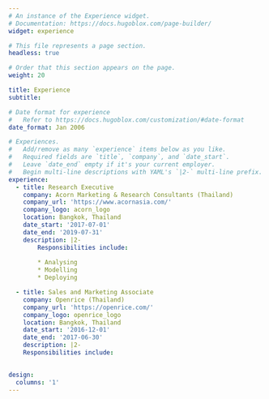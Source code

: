 ```yaml
---
# An instance of the Experience widget.
# Documentation: https://docs.hugoblox.com/page-builder/
widget: experience

# This file represents a page section.
headless: true

# Order that this section appears on the page.
weight: 20

title: Experience
subtitle:

# Date format for experience
#   Refer to https://docs.hugoblox.com/customization/#date-format
date_format: Jan 2006

# Experiences.
#   Add/remove as many `experience` items below as you like.
#   Required fields are `title`, `company`, and `date_start`.
#   Leave `date_end` empty if it's your current employer.
#   Begin multi-line descriptions with YAML's `|2-` multi-line prefix.
experience:
  - title: Research Executive
    company: Acorn Marketing & Research Consultants (Thailand)
    company_url: 'https://www.acornasia.com/'
    company_logo: acorn_logo
    location: Bangkok, Thailand
    date_start: '2017-07-01'
    date_end: '2019-07-31'
    description: |2-
        Responsibilities include:
        
        * Analysing
        * Modelling
        * Deploying

  - title: Sales and Marketing Associate
    company: Openrice (Thailand)
    company_url: 'https://openrice.com/'
    company_logo: openrice_logo
    location: Bangkok, Thailand
    date_start: '2016-12-01'
    date_end: '2017-06-30'
    description: |2-
    Responsibilities include:
        

design:
  columns: '1'
---
```

